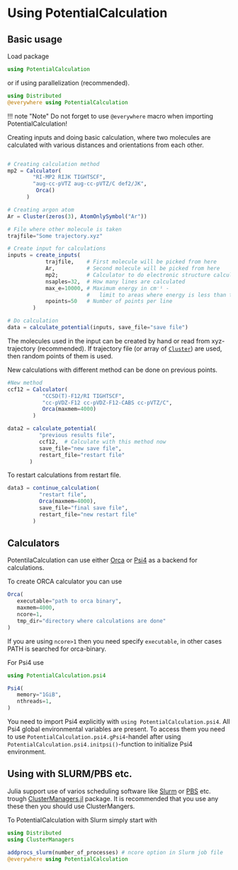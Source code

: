 # Using PotentialCalculation

## Basic usage

Load package

```julia
using PotentialCalculation
```

or if using parallelization (recommended).

```julia
using Distributed
@everywhere using PotentialCalculation
```

!!! note "Note"
    Do not forget to use `@everywhere` macro when importing PotentialCalculation!


Creating inputs and doing basic calculation, where two molecules are calculated
with various distances and orientations from each other.

```julia

# Creating calculation method
mp2 = Calculator(
        "RI-MP2 RIJK TIGHTSCF",
        "aug-cc-pVTZ aug-cc-pVTZ/C def2/JK",
         Orca()
      )

# Creating argon atom
Ar = Cluster(zeros(3), AtomOnlySymbol("Ar"))

# File where other molecule is taken
trajfile="Some trajectory.xyz"

# Create input for calculations
inputs = create_inputs(
            trajfile,    # First molecule will be picked from here
            Ar,          # Second molecule will be picked from here
            mp2;         # Calculator to do electronic structure calculations
            nsaples=32,  # How many lines are calculated
            max_e=10000, # Maximum energy in cm⁻¹ -
                         #   limit to areas where energy is less than this
            npoints=50   # Number of points per line
        )  

# Do calculation
data = calculate_potential(inputs, save_file="save file")
```

The molecules used in the input can be created by hand or read from
xyz-trajectory (recommended). If trajectory file (or array of [`Cluster`](@ref))
are used, then random points of them is used.



New calculations with different method can be done on previous points.

```julia
#New method
ccf12 = Calculator(
           "CCSD(T)-F12/RI TIGHTSCF",
           "cc-pVDZ-F12 cc-pVDZ-F12-CABS cc-pVTZ/C",
           Orca(maxmem=4000)
        )

data2 = calculate_potential(
          "previous results file",
          ccf12,  # Calculate with this method now
          save_file="new save file",
          restart_file="restart file"
       )
```

To restart calculations from restart file.

```julia
data3 = continue_calculation(
          "restart file",
          Orca(maxmem=4000),
          save_file="final save file",
          restart_file="new restart file"
        )
```

## Calculators

PotentilaCalculation can use either [Orca](@ref)
or [Psi4](@ref) as a backend for calculations.

To create ORCA calculator you can use

```julia
Orca(
   executable="path to orca binary",
   maxmem=4000,
   ncore=1,
   tmp_dir="directory where calculations are done"
)
```

If you are using `ncore>1` then you need specify `executable`, in other cases
PATH is searched for orca-binary.  

For Psi4 use

```julia
using PotentialCalculation.psi4

Psi4(
   memory="1GiB",
   nthreads=1,
)
```
You need to import Psi4 explicitly with `using PotentialCalculation.psi4`. All
Psi4 global environmental variables are present. To access them you need to use
`PotentialCalculation.psi4.gPsi4`-handel after using
`PotentialCalculation.psi4.initpsi()`-function to initialize Psi4 environment.

## Using with SLURM/PBS etc.

Julia support use of varios scheduling software like [Slurm](https://www.schedmd.com/)
or [PBS](https://www.pbspro.org/) etc. trough
[ClusterManagers.jl](https://github.com/JuliaParallel/ClusterManagers.jl)
package. It is recommended that you use any these then you should use
ClusterMangers.

To PotentialCalculation with Slurm simply start with

```julia
using Distributed
using ClusterManagers

addprocs_slurm(number_of_processes) # ncore option in Slurm job file
@everywhere using PotentialCalculation
```
